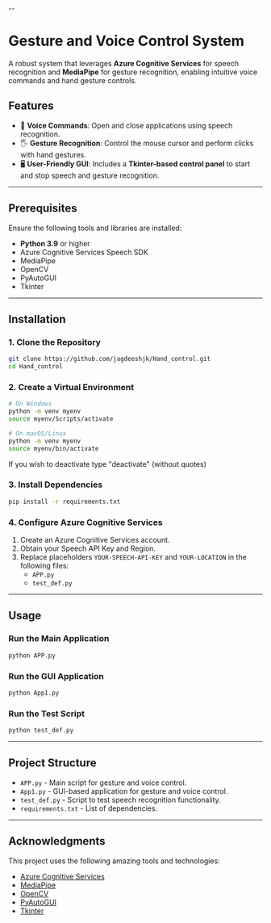 --

# Gesture and Voice Control System  

A robust system that leverages **Azure Cognitive Services** for speech recognition and **MediaPipe** for gesture recognition, enabling intuitive voice commands and hand gesture controls.  

## Features  

- 🎤 **Voice Commands**: Open and close applications using speech recognition.  
- 🖐️ **Gesture Recognition**: Control the mouse cursor and perform clicks with hand gestures.  
- 🖥️ **User-Friendly GUI**: Includes a **Tkinter-based control panel** to start and stop speech and gesture recognition.  

---

## Prerequisites  

Ensure the following tools and libraries are installed:  
- **Python 3.9** or higher  
- Azure Cognitive Services Speech SDK  
- MediaPipe  
- OpenCV  
- PyAutoGUI  
- Tkinter  

---

## Installation  

### 1. Clone the Repository  
```bash  
git clone https://github.com/jagdeeshjk/Hand_control.git 
cd Hand_control  
```  

### 2. Create a Virtual Environment  
```bash  
# On Windows  
python -m venv myenv  
source myenv/Scripts/activate  

# On macOS/Linux  
python -m venv myenv  
source myenv/bin/activate  
```  
If you wish to deactivate
type "deactivate" (without quotes) 

### 3. Install Dependencies  
```bash  
pip install -r requirements.txt  
```  

### 4. Configure Azure Cognitive Services  
1. Create an Azure Cognitive Services account.  
2. Obtain your Speech API Key and Region.  
3. Replace placeholders `YOUR-SPEECH-API-KEY` and `YOUR-LOCATION` in the following files:  
   - `APP.py`  
   - `test_def.py`  

---

## Usage  

### Run the Main Application  
```bash  
python APP.py  
```  

### Run the GUI Application  
```bash  
python App1.py  
```  

### Run the Test Script  
```bash  
python test_def.py  
```  

---

## Project Structure  

- `APP.py` - Main script for gesture and voice control.  
- `App1.py` - GUI-based application for gesture and voice control.  
- `test_def.py` - Script to test speech recognition functionality.  
- `requirements.txt` - List of dependencies.  

---

## Acknowledgments  

This project uses the following amazing tools and technologies:  
- [Azure Cognitive Services](https://azure.microsoft.com/en-us/services/cognitive-services/)  
- [MediaPipe](https://mediapipe.dev/)  
- [OpenCV](https://opencv.org/)  
- [PyAutoGUI](https://pyautogui.readthedocs.io/en/latest/)  
- [Tkinter](https://docs.python.org/3/library/tkinter.html)  

